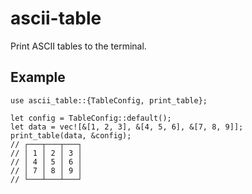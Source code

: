 # ascii-table

Print ASCII tables to the terminal.

## Example

```
use ascii_table::{TableConfig, print_table};

let config = TableConfig::default();
let data = vec![&[1, 2, 3], &[4, 5, 6], &[7, 8, 9]];
print_table(data, &config);
// ┌───┬───┬───┐
// │ 1 │ 2 │ 3 │
// │ 4 │ 5 │ 6 │
// │ 7 │ 8 │ 9 │
// └───┴───┴───┘
```
